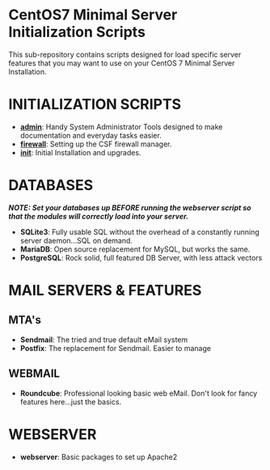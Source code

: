 # CentOS7 Minimal Server Initialization Scripts

This sub-repository contains scripts designed for load specific server features that you may want to use on your CentOS 7 Minimal Server Installation.
# INITIALIZATION SCRIPTS
* **[admin](/ServerInit/admin.md)**: Handy System Administrator Tools designed to make documentation and everyday tasks easier.
* **[firewall](/ServerInit/firewall/md)**: Setting up the CSF firewall manager.
* **[init](/ServerInit/init.md)**: Initial Installation and upgrades.
# DATABASES
**_NOTE: Set your databases up **BEFORE** running the webserver script so that the modules will correctly load into your server._**
* **SQLite3**: Fully usable SQL without the overhead of a constantly running server daemon...SQL on demand.
* **MariaDB**: Open source replacement for MySQL, but works the same.
* **PostgreSQL**: Rock solid, full featured DB Server, with less attack vectors
# MAIL SERVERS & FEATURES
## MTA's
* **Sendmail**: The tried and true default eMail system 
* **Postfix**: The replacement for Sendmail. Easier to manage
## WEBMAIL
* **Roundcube**: Professional looking basic web eMail. Don't look for fancy features here...just the basics.
# WEBSERVER
* **webserver**: Basic packages to set up Apache2
